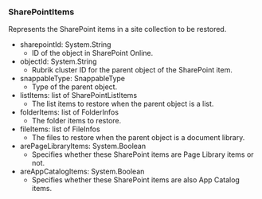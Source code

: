 ### SharePointItems
Represents the SharePoint items in a site collection to be restored.

- sharepointId: System.String
  - ID of the object in SharePoint Online.
- objectId: System.String
  - Rubrik cluster ID for the parent object of the SharePoint item.
- snappableType: SnappableType
  - Type of the parent object.
- listItems: list of SharePointListItems
  - The list items to restore when the parent object is a list.
- folderItems: list of FolderInfos
  - The folder items to restore.
- fileItems: list of FileInfos
  - The files to restore when the parent object is a document library.
- arePageLibraryItems: System.Boolean
  - Specifies whether these SharePoint items are Page Library items or not.
- areAppCatalogItems: System.Boolean
  - Specifies whether these SharePoint items are also App Catalog items.
